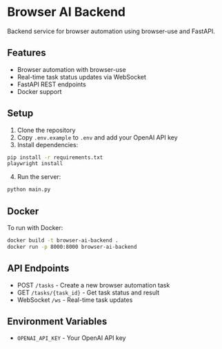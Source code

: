 # Browser AI Backend

Backend service for browser automation using browser-use and FastAPI.

## Features

- Browser automation with browser-use
- Real-time task status updates via WebSocket
- FastAPI REST endpoints
- Docker support

## Setup

1. Clone the repository
2. Copy `.env.example` to `.env` and add your OpenAI API key
3. Install dependencies:
```bash
pip install -r requirements.txt
playwright install
```

4. Run the server:
```bash
python main.py
```

## Docker

To run with Docker:

```bash
docker build -t browser-ai-backend .
docker run -p 8000:8000 browser-ai-backend
```

## API Endpoints

- POST `/tasks` - Create a new browser automation task
- GET `/tasks/{task_id}` - Get task status and result
- WebSocket `/ws` - Real-time task updates

## Environment Variables

- `OPENAI_API_KEY` - Your OpenAI API key
